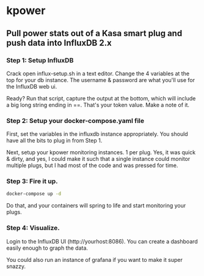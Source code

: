 # kpower

## Pull power stats out of a Kasa smart plug and push data into InfluxDB 2.x

### Step 1: Setup InfluxDB

Crack open influx-setup.sh in a text editor. Change the 4 variables at the top for your db instance. The username & password are what you'll use for the InfluxDB web ui.

Ready? Run that script, capture the output at the bottom, which will include a big long string ending in ==. That's your token value. Make a note of it.

### Step 2: Setup your docker-compose.yaml file

First, set the variables in the influxdb instance appropriately. You should have all the bits to plug in from Step 1.

Next, setup your kpower monitoring instances. 1 per plug. Yes, it was quick & dirty, and yes, I could make it such that a single instance could monitor multiple plugs, but I had most of the code and was pressed for time.

### Step 3: Fire it up.

```bash
docker-compose up -d
```

Do that, and your containers will spring to life and start monitoring your plugs.

### Step 4: Visualize.

Login to the InfluxDB UI (http://yourhost:8086). You can create a dashboard easily enough to graph the data.

You could also run an instance of grafana if you want to make it super snazzy.
